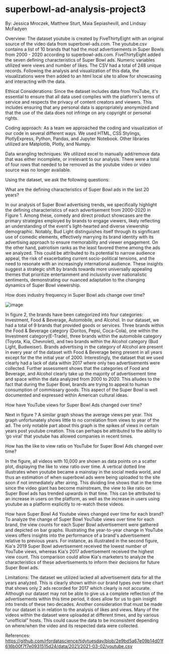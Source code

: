 # superbowl-ad-analysis-project3

By: Jessica Mroczek, Matthew Sturt, Maia Sepiashevill, and Lindsay McFadyen

Overview: 
The dataset youtube is created by FiveThirtyEight with an original source of the video data from superbowl-ads.com. The youtube.csv contains a list of 10 brands that had the most advertisements in Super Bowls from 2000 - 2020 according to superbowl-ads.com. FiveThirtyEight added the seven defining characteristics of Super Bowl ads. Numeric variables utilized were views and number of likes. The CSV had a total of 248 unique records. Following the analysis and visualization of this data, the visualizations were then added to an html local site to allow for showcasing and interacting with the data. 

Ethical Considerations:
Since the dataset includes data from YouTube, it's essential to ensure that all data used complies with the platform's terms of service and respects the privacy of content creators and viewers. This includes ensuring that any personal data is appropriately anonymized and that the use of the data does not infringe on any copyright or personal rights.

Coding approach:
As a team we approached the coding and visualization of our code in several different ways. We used HTML, CSS Stylings, PlotlyExpress, Python, Pandas, and Jupyter Notebook. Other libraries utilized are Matplotlib, Plotly, and Numpy. 

Data wrangling techniques:
We utilized excel to manually add/remove data that was either incomplete, or irrelevant to our analysis. There were a total of four rows that needed to be removed as the youtube video or video source was no longer available. 

Using the dataset, we ask the following questions: 

What are the defining characteristics of Super Bowl ads in the last 20 years?

In our analysis of Super Bowl advertising trends, we specifically highlight the defining characteristics of each advertisement from 2000-2020 in Figure 1. Among these, comedy and direct product showcases are the primary strategies employed by brands to engage viewers, likely reflecting an understanding of the event's light-hearted and diverse viewership demographic. Notably, Bud Light distinguishes itself through its significant use of comedic elements, effectively marrying its brand identity with its advertising approach to ensure memorability and viewer engagement. On the other hand, patriotism ranks as the least favored theme among the ads we analyzed. This could be attributed to its potential to narrow audience appeal, the risk of exacerbating current socio-political tensions, and the need to resonate with an increasingly international audience. These insights suggest a strategic shift by brands towards more universally appealing themes that prioritize entertainment and inclusivity over nationalistic sentiments, demonstrating our nuanced adaptation to the changing dynamics of Super Bowl viewership.

How does industry frequency in Super Bowl ads change over time? 

![image](https://github.com/lindsayraymcfadyen/superbowl-ad-analysis-project3/assets/148826786/a69d85ac-7e58-4adc-a19c-3cc1bf15c2ee)


In figure 2, the brands have been categorized into four categories: Investment, Food & Beverage, Automobile, and Alcohol. In our dataset, we had a total of 9 brands that provided goods or services. Three brands within the Food & Beverage category (Doritos, Pepsi, Coca-Cola), one within the Investment category(E-Trade), three brands within the automobile category (Toyota, Kia, Chevrolet), and two brands within the Alcohol category (Bud Light, Budweiser). Brands advertising in the category of Alcohol are present in every year of the dataset with Food & Beverage being present in all years except for the the initial year of 2000. Interestingly, the dataset that we used clearly had a lack of data within 2017 where only two advertisements were collected. Further assessment shows that the categories of Food and Beverage, and Alcohol clearly take up the majority of advertisement time and space within the data analyzed from 2000 to 2020. This alludes to the fact that during the Super Bowl, brands are trying to appeal to human consumption of commissary goods. This aspect of the Super Bowl is well documented and expressed within American cultural ideas.

How have YouTube views for Super Bowl Ads changed over time? 
	
Next in figure ? A similar graph shows the average views per year. This graph unfortunately shows little to no correlation from views to year of the ad. The only notable part about this graph is the spikes of views in certain years post youtube creation. This can perhaps be attributed to the ability to ‘go viral’ that youtube has allowed companies in recent times.  

How has the like to view ratio on YouTube for Super Bowl Ads changed over time?
 
In the figure,  all videos with 10,000 are shown as data points on a scatter plot, displaying the like to view ratio over time. A vertical dotted line illustrates when youtube became a mainstay in the social media world, and thus an estimation of when superbowl ads were being uploaded to the site soon if not immediately after airing. This dividing line shows that in the time since the video giant has become mainstream, the view to like ratio on Super Bowl ads has trended upwards in that time. This can be attributed to an increase in users on the platform, as well as the increase in users using youtube as a platform explicitly to re-watch these videos. 

How have Super Bowl Ad Youtube views changed over time for each brand?
To analyze the change of Super Bowl YouTube views over time for each brand, the view counts for each Super Bowl advertisement were gathered and depicted on bar graphs. Illustrating the year-to-year change in YouTube views offers insights into the performance of a brand's advertisement relative to previous years.  For instance, as illustrated  in the second figure, Kia's 2019 Super Bowl advertisement received the lowest number of YouTube views, whereas Kia's 2017 advertisement received the highest view count. This comparison could allow Kia's marketers to analyze the characteristics of these advertisements to inform their decisions for future Super Bowl ads. 

Limitations: The dataset we utilized lacked all advertisement data for all the years analyzed. This is clearly shown within our brand types over time chart that shows only 2 ads recorded for 2017 which clearly is not accurate. Although our dataset may not be able to give us a complete reflection of the advertisements within this time period, it does allow for us to gain insight into trends of these two decades. Another consideration that must be made for our dataset is in relation to the analysis of likes and views. Many of the videos within the dataset were uploaded at different times, and by various “unofficial” hosts. This could cause the data to be inconsistent depending on where/when the video and its respected data were collected. 

References: 
https://github.com/rfordatascience/tidytuesday/blob/2e9bd5a67e09b14d01f616b00f7f7e0931515d24/data/2021/2021-03-02/youtube.csv 
